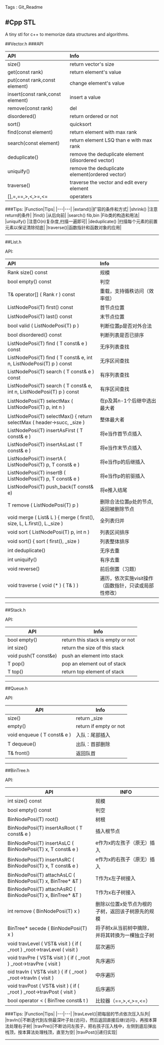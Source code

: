 Tags : Git_Readme

#Cpp STL
---
A tiny stl for c++ to memorize data structures and algorithms.

##Vector.h
###API

| API | Info |
|:----------|:----------|
|  size()     |  return vector's size|
|  get(const rank) |return element's value|
|  put(const rank,const element) |change element's value|
| insert(const rank,const element) |insert a value|
|  remove(const rank)| del|
|   disordered()| return ordered or not|
|  sort()|quicksort|
|  find(const element)| return element with max rank|
| search(const element)| return element LSQ than e with max rank|
| deduplicate() |remove the deduplicate element (disordered vector)|
| uniquify()|remove the deduplicate element(ordered vector)|
|traverse() |traverse the vector and edit every element|
|  [],=,==,>,<,>=,<=|operaters|

###Tips:
|Function|Tips|
|---|---|
|extand()|扩容的条件和方式|
|shrink() |注意return的条件|
|find() |从后向前|
|search() fib,bin |Fib类的构造和用法|
|uniquify()  |注意O(n)复杂度,扫描一遍即可|
|deduplicate() |扫描每个元素的前置元素以保证清除彻底|
|traverse()|函数指针和函数对象的应用|




---



##List.h

API:

| API | Info |
|:---|:---|
|Rank size() const |规模|
|bool empty() const|判空|
|T& operator[] ( Rank r ) const |重载，支持循秩访问（效率低）|
|ListNodePosi(T) first() const|首节点位置|
|ListNodePosi(T) last() const|末节点位置|
|bool valid ( ListNodePosi(T) p ) |判断位置p是否对外合法|
|bool disordered() const|判断列表是否已排序|
|ListNodePosi(T) find ( T const& e ) const|无序列表查找|
|ListNodePosi(T) find ( T const& e, int n, ListNodePosi(T) p ) const|无序区间查找|
|ListNodePosi(T) search ( T const& e ) const|有序列表查找|
|ListNodePosi(T) search ( T const& e, int n, ListNodePosi(T) p ) const|有序区间查找|
|ListNodePosi(T) selectMax ( ListNodePosi(T) p, int n )|在p及其n-1个后继中选出最大者
|ListNodePosi(T) selectMax() { return selectMax ( header->succ, _size )|整体最大者
|ListNodePosi(T) insertAsFirst ( T const& e )|将e当作首节点插入
|ListNodePosi(T) insertAsLast ( T const& e )|将e当作末节点插入
|ListNodePosi(T) insertA ( ListNodePosi(T) p, T const& e )|将e当作p的后继插入
|ListNodePosi(T) insertB ( ListNodePosi(T) p, T const& e )|将e当作p的前驱插入
|ListNodePosi(T) push_back(T const& e)|将e推入结尾
|T remove ( ListNodePosi(T) p )|删除合法位置p处的节点,返回被删除节点
|void merge ( List<T>& L ) { merge ( first(), size, L, L.first(), L._size )|全列表归并
|void sort ( ListNodePosi(T) p, int n )|列表区间排序
|void sort() { sort ( first(), _size )|列表整体排序
|int deduplicate()|无序去重|
|int uniquify()|有序去重|
|void reverse()|前后倒置（习题）|
|void traverse ( void (* ) ( T& ) )|遍历，依次实施visit操作（函数指针，只读或局部性修改）|



---
##Stack.h

API:

|API|Info|
|---|---|
|bool empty()|return this stack is empty or not|
|int size()|return the size of this stack|
|void push(T const&e)|push an element into stack|
|T pop()|pop an element out of stack|
|T top()|return top element of stack|


---


##Queue.h

API:

|API|Info|
|---|---|
|size()|return _size|
|empty()|return if empty or not|
|void enqueue ( T const& e )|入队：尾部插入|
|T dequeue()|出队：首部删除|
|T& front()|返回队首|


---

##BinTree.h

API:

|API|INFO|
|---|---|
|int size() const |规模
|bool empty() const |判空
| BinNodePosi(T) root()|树根
|BinNodePosi(T) insertAsRoot ( T const& e )|插入根节点
|BinNodePosi(T) insertAsLC ( BinNodePosi(T) x, T const& e )|e作为x的左孩子（原无）插入
|BinNodePosi(T) insertAsRC ( BinNodePosi(T) x, T const& e )|e作为x的右孩子（原无）插入
|BinNodePosi(T) attachAsLC ( BinNodePosi(T) x, BinTree<T>* &T )|T作为x左子树接入
|BinNodePosi(T) attachAsRC ( BinNodePosi(T) x, BinTree<T>* &T )|T作为x右子树接入
| int remove ( BinNodePosi(T) x )|删除以位置x处节点为根的子树，返回该子树原先的规模
|BinTree<T>* secede ( BinNodePosi(T) x )|将子树x从当前树中摘除，并将其转换为一棵独立子树
|void travLevel ( VST& visit ) { if ( _root ) _root->travLevel ( visit )|层次遍历
|void travPre ( VST& visit ) { if ( _root ) _root->travPre ( visit )|先序遍历
|oid travIn ( VST& visit ) { if ( _root ) _root->travIn ( visit )|中序遍历
|void travPost ( VST& visit ) { if ( _root ) _root->travPost ( visit )|后序遍历
|bool operator < ( BinTree<T> const& t )|比较器（==,>,<,>=,<=）

###Tips:
|Function|Tips|
|---|---|
|travLevel()|把每层的节点依次压入队列|
|travIn()|不断迭代到左侧最深叶子处(访问)，然后返回直接后继(访问)，再按本算法处理右子树|
|travPre()|不断访问左孩子，把右孩子压入栈中，左侧到底后弹出栈顶，按本算法处理栈顶，直至为空|
|travPost()|递归实现|


---




